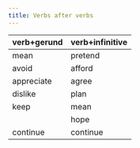 ```yaml
---
title: Verbs after verbs
---
```


|verb+gerund|verb+infinitive|
|-|-|
|mean|pretend|
|avoid|afford|
|appreciate|agree|
|dislike|plan|
|keep|mean|
||hope|
|continue|continue|
